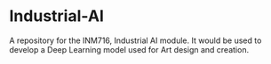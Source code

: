 # Industrial-AI
A repository for the INM716, Industrial AI module. It would be used to develop a Deep Learning model used for Art design and creation.
